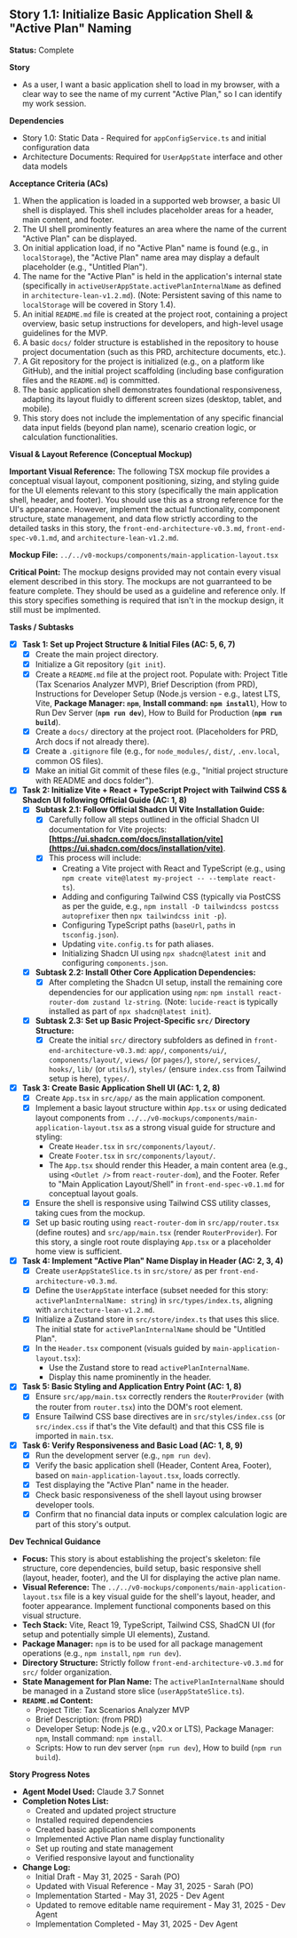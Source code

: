 ## Story 1.1: Initialize Basic Application Shell & "Active Plan" Naming

**Status:** Complete

**Story**
- As a user, I want a basic application shell to load in my browser, with a clear way to see the name of my current "Active Plan," so I can identify my work session.

**Dependencies**
- Story 1.0: Static Data - Required for `appConfigService.ts` and initial configuration data
- Architecture Documents: Required for `UserAppState` interface and other data models

**Acceptance Criteria (ACs)**
1.  When the application is loaded in a supported web browser, a basic UI shell is displayed. This shell includes placeholder areas for a header, main content, and footer.
2.  The UI shell prominently features an area where the name of the current "Active Plan" can be displayed.
3.  On initial application load, if no "Active Plan" name is found (e.g., in `localStorage`), the "Active Plan" name area may display a default placeholder (e.g., "Untitled Plan").
4.  The name for the "Active Plan" is held in the application's internal state (specifically in `activeUserAppState.activePlanInternalName` as defined in `architecture-lean-v1.2.md`). (Note: Persistent saving of this name to `localStorage` will be covered in Story 1.4).
5.  An initial `README.md` file is created at the project root, containing a project overview, basic setup instructions for developers, and high-level usage guidelines for the MVP.
6.  A basic `docs/` folder structure is established in the repository to house project documentation (such as this PRD, architecture documents, etc.).
7.  A Git repository for the project is initialized (e.g., on a platform like GitHub), and the initial project scaffolding (including base configuration files and the `README.md`) is committed.
8.  The basic application shell demonstrates foundational responsiveness, adapting its layout fluidly to different screen sizes (desktop, tablet, and mobile).
9.  This story does not include the implementation of any specific financial data input fields (beyond plan name), scenario creation logic, or calculation functionalities.

**Visual & Layout Reference (Conceptual Mockup)**

**Important Visual Reference:** The following TSX mockup file provides a conceptual visual layout, component positioning, sizing, and styling guide for the UI elements relevant to this story (specifically the main application shell, header, and footer). You should use this as a strong reference for the UI's appearance. However, implement the actual functionality, component structure, state management, and data flow strictly according to the detailed tasks in this story, the `front-end-architecture-v0.3.md`, `front-end-spec-v0.1.md`, and `architecture-lean-v1.2.md`.

**Mockup File:** `../../v0-mockups/components/main-application-layout.tsx`

**Critical Point:** The mockup designs provided may not contain every visual element described in this story. The mockups are not guarranteed to be feature complete. They should be used as a guideline and reference only. If this story specifies something is required that isn't in the mockup design, it still must be implmented.

**Tasks / Subtasks**
- [x] **Task 1: Set up Project Structure & Initial Files (AC: 5, 6, 7)**
    - [x] Create the main project directory.
    - [x] Initialize a Git repository (`git init`).
    - [x] Create a `README.md` file at the project root. Populate with: Project Title (Tax Scenarios Analyzer MVP), Brief Description (from PRD), Instructions for Developer Setup (Node.js version - e.g., latest LTS, Vite, **Package Manager: `npm`**, **Install command: `npm install`**), How to Run Dev Server (**`npm run dev`**), How to Build for Production (**`npm run build`**).
    - [x] Create a `docs/` directory at the project root. (Placeholders for PRD, Arch docs if not already there).
    - [x] Create a `.gitignore` file (e.g., for `node_modules/`, `dist/`, `.env.local`, common OS files).
    - [x] Make an initial Git commit of these files (e.g., "Initial project structure with README and docs folder").
- [x] **Task 2: Initialize Vite + React + TypeScript Project with Tailwind CSS & Shadcn UI following Official Guide (AC: 1, 8)**
    - [x] **Subtask 2.1: Follow Official Shadcn UI Vite Installation Guide:**
        - [x] Carefully follow all steps outlined in the official Shadcn UI documentation for Vite projects: **[https://ui.shadcn.com/docs/installation/vite](https://ui.shadcn.com/docs/installation/vite)**.
        - [x] This process will include:
            - Creating a Vite project with React and TypeScript (e.g., using `npm create vite@latest my-project -- --template react-ts`).
            - Adding and configuring Tailwind CSS (typically via PostCSS as per the guide, e.g., `npm install -D tailwindcss postcss autoprefixer` then `npx tailwindcss init -p`).
            - Configuring TypeScript paths (`baseUrl`, `paths` in `tsconfig.json`).
            - Updating `vite.config.ts` for path aliases.
            - Initializing Shadcn UI using `npx shadcn@latest init` and configuring `components.json`.
    - [x] **Subtask 2.2: Install Other Core Application Dependencies:**
        - [x] After completing the Shadcn UI setup, install the remaining core dependencies for our application using `npm`: `npm install react-router-dom zustand lz-string`. (Note: `lucide-react` is typically installed as part of `npx shadcn@latest init`).
    - [x] **Subtask 2.3: Set up Basic Project-Specific `src/` Directory Structure:**
        - [x] Create the initial `src/` directory subfolders as defined in `front-end-architecture-v0.3.md`: `app/`, `components/ui/`, `components/layout/`, `views/` (or `pages/`), `store/`, `services/`, `hooks/`, `lib/` (or `utils/`), `styles/` (ensure `index.css` from Tailwind setup is here), `types/`.
- [x] **Task 3: Create Basic Application Shell UI (AC: 1, 2, 8)**
    - [x] Create `App.tsx` in `src/app/` as the main application component.
    - [x] Implement a basic layout structure within `App.tsx` or using dedicated layout components from `../../v0-mockups/components/main-application-layout.tsx` as a strong visual guide for structure and styling:
        - Create `Header.tsx` in `src/components/layout/`.
        - Create `Footer.tsx` in `src/components/layout/`.
        - The `App.tsx` should render this Header, a main content area (e.g., using `<Outlet />` from `react-router-dom`), and the Footer. Refer to "Main Application Layout/Shell" in `front-end-spec-v0.1.md` for conceptual layout goals.
    - [x] Ensure the shell is responsive using Tailwind CSS utility classes, taking cues from the mockup.
    - [x] Set up basic routing using `react-router-dom` in `src/app/router.tsx` (define routes) and `src/app/main.tsx` (render `RouterProvider`). For this story, a single root route displaying `App.tsx` or a placeholder home view is sufficient.
- [x] **Task 4: Implement "Active Plan" Name Display in Header (AC: 2, 3, 4)**
    - [x] Create `userAppStateSlice.ts` in `src/store/` as per `front-end-architecture-v0.3.md`.
    - [x] Define the `UserAppState` interface (subset needed for this story: `activePlanInternalName: string`) in `src/types/index.ts`, aligning with `architecture-lean-v1.2.md`.
    - [x] Initialize a Zustand store in `src/store/index.ts` that uses this slice. The initial state for `activePlanInternalName` should be "Untitled Plan".
    - [x] In the `Header.tsx` component (visuals guided by `main-application-layout.tsx`):
        - Use the Zustand store to read `activePlanInternalName`.
        - Display this name prominently in the header.
- [x] **Task 5: Basic Styling and Application Entry Point (AC: 1, 8)**
    - [x] Ensure `src/app/main.tsx` correctly renders the `RouterProvider` (with the router from `router.tsx`) into the DOM's root element.
    - [x] Ensure Tailwind CSS base directives are in `src/styles/index.css` (or `src/index.css` if that's the Vite default) and that this CSS file is imported in `main.tsx`.
- [x] **Task 6: Verify Responsiveness and Basic Load (AC: 1, 8, 9)**
    - [x] Run the development server (e.g., `npm run dev`).
    - [x] Verify the basic application shell (Header, Content Area, Footer), based on `main-application-layout.tsx`, loads correctly.
    - [x] Test displaying the "Active Plan" name in the header.
    - [x] Check basic responsiveness of the shell layout using browser developer tools.
    - [x] Confirm that no financial data inputs or complex calculation logic are part of this story's output.

**Dev Technical Guidance**
-   **Focus:** This story is about establishing the project's skeleton: file structure, core dependencies, build setup, basic responsive shell (layout, header, footer), and the UI for displaying the active plan name.
-   **Visual Reference:** The `../../v0-mockups/components/main-application-layout.tsx` file is a key visual guide for the shell's layout, header, and footer appearance. Implement functional components based on this visual structure.
-   **Tech Stack:** Vite, React 19, TypeScript, Tailwind CSS, ShadCN UI (for setup and potentially simple UI elements), Zustand.
-   **Package Manager:** `npm` is to be used for all package management operations (e.g., `npm install`, `npm run dev`).
-   **Directory Structure:** Strictly follow `front-end-architecture-v0.3.md` for `src/` folder organization.
-   **State Management for Plan Name:** The `activePlanInternalName` should be managed in a Zustand store slice (`userAppStateSlice.ts`).
-   **`README.md` Content:**
    * Project Title: Tax Scenarios Analyzer MVP
    * Brief Description: (from PRD)
    * Developer Setup: Node.js (e.g., v20.x or LTS), Package Manager: `npm`, Install command: `npm install`.
    * Scripts: How to run dev server (`npm run dev`), How to build (`npm run build`).

**Story Progress Notes**
* **Agent Model Used:** Claude 3.7 Sonnet
* **Completion Notes List:**
    * Created and updated project structure
    * Installed required dependencies
    * Created basic application shell components
    * Implemented Active Plan name display functionality
    * Set up routing and state management
    * Verified responsive layout and functionality
* **Change Log:**
    * Initial Draft - May 31, 2025 - Sarah (PO)
    * Updated with Visual Reference - May 31, 2025 - Sarah (PO)
    * Implementation Started - May 31, 2025 - Dev Agent
    * Updated to remove editable name requirement - May 31, 2025 - Dev Agent
    * Implementation Completed - May 31, 2025 - Dev Agent
